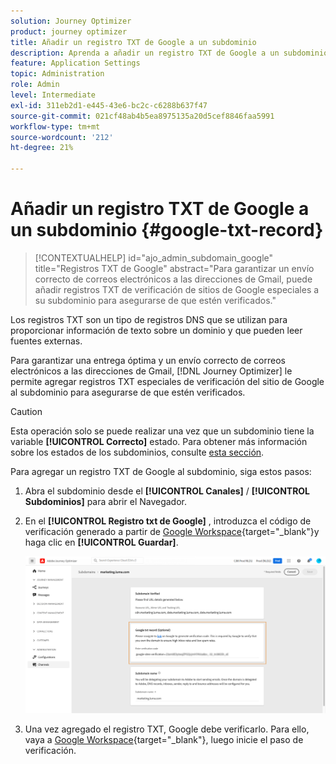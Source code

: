 ```yaml
---
solution: Journey Optimizer
product: journey optimizer
title: Añadir un registro TXT de Google a un subdominio
description: Aprenda a añadir un registro TXT de Google a un subdominio
feature: Application Settings
topic: Administration
role: Admin
level: Intermediate
exl-id: 311eb2d1-e445-43e6-bc2c-c6288b637f47
source-git-commit: 021cf48ab4b5ea8975135a20d5cef8846faa5991
workflow-type: tm+mt
source-wordcount: '212'
ht-degree: 21%

---
```


# Añadir un registro TXT de Google a un subdominio {#google-txt-record}

>[!CONTEXTUALHELP]
>id="ajo_admin_subdomain_google"
>title="Registros TXT de Google"
>abstract="Para garantizar un envío correcto de correos electrónicos a las direcciones de Gmail, puede añadir registros TXT de verificación de sitios de Google especiales a su subdominio para asegurarse de que estén verificados."

Los registros TXT son un tipo de registros DNS que se utilizan para proporcionar información de texto sobre un dominio y que pueden leer fuentes externas.

Para garantizar una entrega óptima y un envío correcto de correos electrónicos a las direcciones de Gmail, [!DNL Journey Optimizer] le permite agregar registros TXT especiales de verificación del sitio de Google al subdominio para asegurarse de que estén verificados.

>[!CAUTION]
>
> Esta operación solo se puede realizar una vez que un subdominio tiene la variable **[!UICONTROL Correcto]** estado. Para obtener más información sobre los estados de los subdominios, consulte [esta sección](access-subdomains.md).

Para agregar un registro TXT de Google al subdominio, siga estos pasos:

1. Abra el subdominio desde el **[!UICONTROL Canales]** / **[!UICONTROL Subdominios]** para abrir el Navegador.

1. En el **[!UICONTROL Registro txt de Google]** , introduzca el código de verificación generado a partir de [Google Workspace](https://support.google.com/a/answer/183895){target=&quot;_blank&quot;}<!--G Suite Admin tools-->y haga clic en **[!UICONTROL Guardar]**.

   ![](assets/subdomain-google-txt.png)

1. Una vez agregado el registro TXT, Google debe verificarlo. Para ello, vaya a [Google Workspace](https://support.google.com/a/answer/183895){target=&quot;_blank&quot;}<!--G Suite Admin tools-->, luego inicie el paso de verificación.
